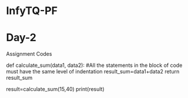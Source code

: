 # InfyTQ-PF
# Day-2
Assignment Codes

def calculate_sum(data1, data2):
    #All the statements in the block of code must have the same level of indentation
    result_sum=data1+data2
    return result_sum

result=calculate_sum(15,40)
print(result)
